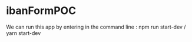 # ibanFormPOC
We can run this app by entering in the command line : npm run start-dev / yarn start-dev
